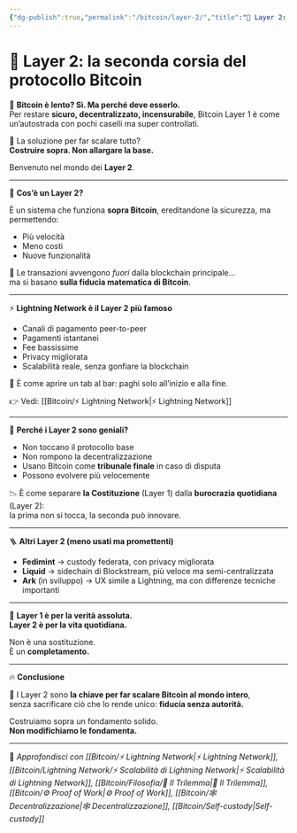 ```yaml
---
{"dg-publish":true,"permalink":"/bitcoin/layer-2/","title":"🧱 Layer 2: la seconda corsia del protocollo Bitcoin","tags":["Bitcoin","Layer2","Lightning","Scalabilità","Sicurezza","Trilemma"]}
---
```



# 🧱 Layer 2: la seconda corsia del protocollo Bitcoin

🚧 **Bitcoin è lento? Sì. Ma perché deve esserlo.**  
Per restare **sicuro, decentralizzato, incensurabile**, Bitcoin Layer 1 è come un’autostrada con pochi caselli ma super controllati.

🧠 La soluzione per far scalare tutto?  
**Costruire sopra. Non allargare la base.**

Benvenuto nel mondo dei **Layer 2**.

---

🧱 **Cos’è un Layer 2?**

È un sistema che funziona **sopra Bitcoin**, ereditandone la sicurezza, ma permettendo:

- Più velocità  
- Meno costi  
- Nuove funzionalità

🎯 Le transazioni avvengono *fuori* dalla blockchain principale…  
ma si basano **sulla fiducia matematica di Bitcoin**.

---

⚡ **Lightning Network è il Layer 2 più famoso**

- Canali di pagamento peer-to-peer  
- Pagamenti istantanei  
- Fee bassissime  
- Privacy migliorata  
- Scalabilità reale, senza gonfiare la blockchain

📡 È come aprire un tab al bar: paghi solo all’inizio e alla fine.

👉 Vedi: [[Bitcoin/⚡ Lightning Network\|⚡ Lightning Network]]

---

🔐 **Perché i Layer 2 sono geniali?**

- Non toccano il protocollo base  
- Non rompono la decentralizzazione  
- Usano Bitcoin come **tribunale finale** in caso di disputa  
- Possono evolvere più velocemente

📉 È come separare **la Costituzione** (Layer 1) dalla **burocrazia quotidiana** (Layer 2):  
la prima non si tocca, la seconda può innovare.

---

🪜 **Altri Layer 2 (meno usati ma promettenti)**

- **Fedimint** → custody federata, con privacy migliorata  
- **Liquid** → sidechain di Blockstream, più veloce ma semi-centralizzata  
- **Ark** (in sviluppo) → UX simile a Lightning, ma con differenze tecniche importanti

---

🔄 **Layer 1 è per la verità assoluta.  
Layer 2 è per la vita quotidiana.**

Non è una sostituzione.  
È un **completamento.**

---

🔥 **Conclusione**

🧱 I Layer 2 sono **la chiave per far scalare Bitcoin al mondo intero**,  
senza sacrificare ciò che lo rende unico: **fiducia senza autorità.**

Costruiamo sopra un fondamento solido.  
**Non modifichiamo le fondamenta.**

---

🔗 _Approfondisci con [[Bitcoin/⚡ Lightning Network\|⚡ Lightning Network]], [[Bitcoin/Lightning Network/⚡ Scalabilità di Lightning Network\|⚡ Scalabilità di Lightning Network]], [[Bitcoin/Filosofia/🔺 Il Trilemma\|🔺 Il Trilemma]], [[Bitcoin/⚙️  Proof of Work\|⚙️  Proof of Work]], [[Bitcoin/🕸️ Decentralizzazione\|🕸️ Decentralizzazione]], [[Bitcoin/Self-custody\|Self-custody]]_